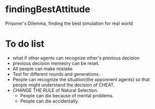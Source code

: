 # findingBestAttitude
Prisoner's Dilemma, finding the best simulation for real world

# To do list
- what if other agents can recognize other's previous decision
- previous decision memeory can be reset.
- All people can make mistake
- Test for different rounds and generations.
- People can recognize the situation(the opponnent agents) so that people might understand the decision of CHEAT.
- CHANGE THE RULE of Natural Selection. 
  - People can die because of mental problems.
  - People can die accidentally.
  
